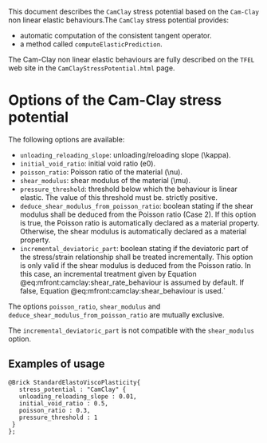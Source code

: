 This document describes the `CamClay` stress potential based on the
`Cam-Clay` non linear elastic behaviours.The `CamClay` stress potential
provides:

- automatic computation of the consistent tangent operator.
- a method called `computeElasticPrediction`.

The Cam-Clay non linear elastic behaviours are fully described on the
`TFEL` web site in the `CamClayStressPotential.html` page.

# Options of the Cam-Clay stress potential

The following options are available:

- `unloading_reloading_slope`: unloading/reloading slope \(\kappa\).
- `initial_void_ratio`: initial void ratio \(e0\).
- `poisson_ratio`: Poisson ratio of the material \(\nu\).
- `shear_modulus`: shear modulus of the material \(\mu\). 
- `pressure_threshold`: threshold below which the behaviour is linear
  elastic. The value of this threshold must be. strictly positive.
- `deduce_shear_modulus_from_poisson_ratio`: boolean stating if the
  shear modulus shall be deduced from the Poisson ratio (Case 2). If
  this option is true, the Poisson ratio is automatically declared as a
  material property. Otherwise, the shear modulus is automatically
  declared as a material property.
- `incremental_deviatoric_part`: boolean stating if the deviatoric part
  of the stress/strain relationship shall be treated incrementally. This
  option is only valid if the shear modulus is deduced from the Poisson
  ratio. In this case, an incremental treatment given by Equation
  @eq:mfront:camclay:shear_rate_behaviour is assumed by default. If
  false, Equation @eq:mfront:camclay:shear_behaviour is used.`

The options `poisson_ratio`, `shear_modulus` and
`deduce_shear_modulus_from_poisson_ratio` are mutually exclusive.

The `incremental_deviatoric_part` is not compatible with the
`shear_modulus` option.

## Examples of usage

~~~~{.cxx}
@Brick StandardElastoViscoPlasticity{
   stress_potential : "CamClay" {
   unloading_reloading_slope : 0.01,
   initial_void_ratio : 0.5,
   poisson_ratio : 0.3,
   pressure_threshold : 1
 }
};
~~~~~
